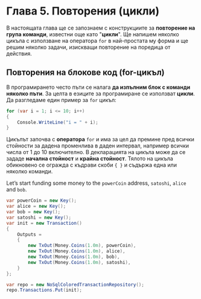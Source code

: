 # Глава 5. Повторения \(цикли\)

В настоящата глава ще се запознаем с конструкциите за **повторение на група команди**, известни още като "**цикли**". Ще напишем няколко цикъла с използване на оператора `for` в най-простата му форма и ще решим няколко задачи, изискващи повторение на поредица от действия.

## Повторения на блокове код \(for-цикъл\)

В програмирането често пъти се налага **да изпълним блок с команди няколко пъти**. За целта в езиците за програмиране се използват **цикли**. Да разгледаме един пример за `for` цикъл:

```cs
for (var i = 1; i <= 10; i++)
{
    Console.WriteLine("i = " + i);
}
```

Цикълът започва с **оператора** ```for``` и има за цел да премине пред всички стойности за дадена променлива в даден интервал, например всички числа от 1 до 10 включително. В декларацията на цикъла може да се зададе **начална стойност** и **крайна стойност**. Тялото на цикъла обикновено се огражда с къдрави скоби `{ }` и съдържа една или няколко команди.



Let’s start funding some money to the ```powerCoin``` address, ```satoshi```, ```alice``` and ```bob```.  

```cs
var powerCoin = new Key();
var alice = new Key();
var bob = new Key();
var satoshi = new Key();
var init = new Transaction()
{
    Outputs = 
    {
        new TxOut(Money.Coins(1.0m), powerCoin),
        new TxOut(Money.Coins(1.0m), alice),
        new TxOut(Money.Coins(1.0m), bob),
        new TxOut(Money.Coins(1.0m), satoshi),
    }
};

var repo = new NoSqlColoredTransactionRepository();
repo.Transactions.Put(init);
```  

